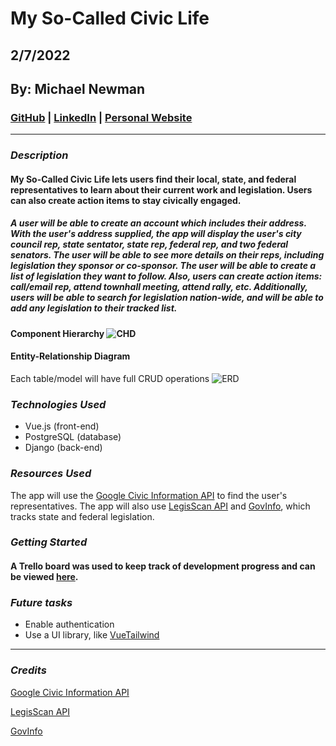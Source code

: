 # My So-Called Civic Life

## 2/7/2022

## By: Michael Newman

### [GitHub](https://github.com/therealmikenew) | [LinkedIn](https://www.linkedin.com/in/therealmichaelnewman/) | [Personal Website](https://www.therealmichaelnewman.com/)

---

### **_Description_**

#### My So-Called Civic Life lets users find their local, state, and federal representatives to learn about their current work and legislation. Users can also create action items to stay civically engaged.

##### A user will be able to create an account which includes their address. With the user's address supplied, the app will display the user's city council rep, state sentator, state rep, federal rep, and two federal senators. The user will be able to see more details on their reps, including legislation they sponsor or co-sponsor. The user will be able to create a list of legislation they want to follow. Also, users can create action items: call/email rep, attend townhall meeting, attend rally, etc. Additionally, users will be able to search for legislation nation-wide, and will be able to add any legislation to their tracked list.

#### Component Hierarchy ![CHD](https://i.imgur.com/iPFPKE1.jpg)

#### Entity-Relationship Diagram
Each table/model will have full CRUD operations
![ERD](https://i.imgur.com/hZkWJsU.jpg)



### **_Technologies Used_**

- Vue.js (front-end)
- PostgreSQL (database)
- Django (back-end)

### **_Resources Used_**

The app will use the [Google Civic Information API](https://developers.google.com/civic-information) to find the user's representatives. The app will also use [LegisScan API](https://legiscan.com/legiscan) and [GovInfo](https://api.govinfo.gov/docs/), which tracks state and federal legislation.


### **_Getting Started_**


#### A Trello board was used to keep track of development progress and can be viewed [here](https://trello.com/b/FsDopsjn/my-so-called-civic-life).


### **_Future tasks_**

- Enable authentication
- Use a UI library, like [VueTailwind](https://www.vue-tailwind.com/)

---

### **_Credits_**

[Google Civic Information API](https://developers.google.com/civic-information)

[LegisScan API](https://legiscan.com/legiscan)

[GovInfo](https://api.govinfo.gov/docs/)



